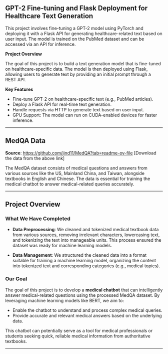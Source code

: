 ## GPT-2 Fine-tuning and Flask Deployment for Healthcare Text Generation

This project involves fine-tuning a GPT-2 model using PyTorch and deploying it with a Flask API for generating healthcare-related text based on user input. The model is trained on the PubMed dataset and can be accessed via an API for inference.

**Project Overview**

The goal of this project is to build a text generation model that is fine-tuned on healthcare-specific data. The model is then deployed using Flask, allowing users to generate text by providing an initial prompt through a REST API.

**Key Features**
* Fine-tune GPT-2 on healthcare-specific text (e.g., PubMed articles).
* Deploy a Flask API for real-time text generation.
* Handle requests via HTTP to generate text based on user input.
* GPU Support: The model can run on CUDA-enabled devices for faster inference.

---
## MedQA Data
**Source**:  https://github.com/jind11/MedQA?tab=readme-ov-file
[Download the data from the above link]

The MedQA dataset consists of medical questions and answers from various sources like the US, Mainland China, and Taiwan, alongside textbooks in English and Chinese. The data is essential for training the medical chatbot to answer medical-related queries accurately.

---

## Project Overview

### What We Have Completed
- **Data Preprocessing**: 
  We cleaned and tokenized medical textbook data from various sources, removing irrelevant characters, lowercasing text, and tokenizing the text into manageable units. This process ensured the dataset was ready for machine learning models.

- **Data Management**: 
  We structured the cleaned data into a format suitable for training a machine learning model, organizing the content into tokenized text and corresponding categories (e.g., medical topics).



### Our Goal
The goal of this project is to develop a **medical chatbot** that can intelligently answer medical-related questions using the processed MedQA dataset. By leveraging machine learning models like BERT, we aim to:
- Enable the chatbot to understand and process complex medical queries.
- Provide accurate and relevant medical answers based on the underlying data.

This chatbot can potentially serve as a tool for medical professionals or students seeking quick, reliable medical information from authoritative textbooks.

---
